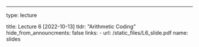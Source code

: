 ---
type: lecture

[//]: # (date: 2022-09-29)
title: Lecture 6 [2022-10-13]
tldr: "Arithmetic Coding"
hide_from_announcments: false
links:
    - url: /static_files/L6_slide.pdf 
      name: slides

[//]: # (    - url: https://stanforddatacompressionclass.github.io/notes/lossless_iid/aep.html)

[//]: # (      name: AEP notes)

[//]: # (    - url: https://www.youtube.com/watch?v=ysnF9JR5d_g&list=PLv_7iO_xlL0Jgc35Pqn7XP5VTQ5krLMOl&index=6)

[//]: # (      name: video)

